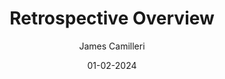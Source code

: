 ---
layout: post
title:  "Retrospective Overview"
date:   01-02-2024
author: James Camilleri
description: 
summary: A general overview of Agile Retrospective meetings and the different approaches a team can take to improvement.
profile: retrospective-overview/profile.avif
role: Lead Developer
comingSoon: true
---